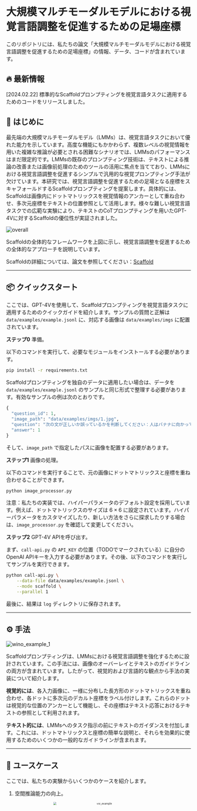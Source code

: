 
# 大規模マルチモーダルモデルにおける視覚言語調整を促進するための足場座標

このリポジトリには、私たちの論文「大規模マルチモーダルモデルにおける視覚言語調整を促進するための足場座標」の情報、データ、コードが含まれています。

## 🔥 最新情報

[2024.02.22] 標準的なScaffoldプロンプティングを視覚言語タスクに適用するためのコードをリリースしました。

## 📍 はじめに

最先端の大規模マルチモーダルモデル（LMMs）は、視覚言語タスクにおいて優れた能力を示しています。高度な機能にもかかわらず、複数レベルの視覚情報を用いた複雑な推論が必要とされる困難なシナリオでは、LMMsのパフォーマンスはまだ限定的です。LMMsの既存のプロンプティング技術は、テキストによる推論の改善または画像前処理のためのツールの活用に焦点を当てており、LMMsにおける視覚言語調整を促進するシンプルで汎用的な視覚プロンプティング手法が欠けています。本研究では、視覚言語調整を促進するための足場となる座標をスキャフォールドするScaffoldプロンプティングを提案します。具体的には、Scaffoldは画像内にドットマトリックスを視覚情報のアンカーとして重ね合わせ、多次元座標をテキストの位置参照として活用します。様々な難しい視覚言語タスクでの広範な実験により、テキストのCoTプロンプティングを用いたGPT-4Vに対するScaffoldの優位性が実証されました。

![overall](https://raw.githubusercontent.com/Sunwood-ai-labs/Scaffold-JP/main/assets/overall.jpg)

Scaffoldの全体的なフレームワークを上図に示し、視覚言語調整を促進するための全体的なアプローチを説明しています。

Scaffoldの詳細については、論文を参照してください：[Scaffold](https://arxiv.org/abs/2402.12058)

---

## 📦 クイックスタート

ここでは、GPT-4Vを使用して、Scaffoldプロンプティングを視覚言語タスクに適用するためのクイックガイドを紹介します。サンプルの質問と正解は `data/examples/example.jsonl` に、対応する画像は `data/examples/imgs` に配置されています。

**ステップ0** 準備。

以下のコマンドを実行して、必要なモジュールをインストールする必要があります。

```bash
pip install -r requirements.txt
```

Scaffoldプロンプティングを独自のデータに適用したい場合は、データを `data/examples/example.jsonl` のサンプルと同じ形式で整理する必要があります。有効なサンプルの例は次のとおりです。

```python
{
  "question_id": 1, 
  "image_path": "data/examples/imgs/1.jpg", 
  "question": "次の文が正しいか誤っているかを判断してください：人はバナナに向かっている。", 
  "answer": 1
}
```

そして、`image_path` で指定したパスに画像を配置する必要があります。

**ステップ1** 画像の処理。

以下のコマンドを実行することで、元の画像にドットマトリックスと座標を重ね合わせることができます。

```bash
python image_processor.py
```

注意：私たちの実装では、ハイパーパラメータのデフォルト設定を採用しています。例えば、ドットマトリックスのサイズは $6 \times 6$ に設定されています。ハイパーパラメータをカスタマイズしたり、新しい方法をさらに探求したりする場合は、`image_processor.py` を確認して変更してください。

**ステップ2** GPT-4V APIを呼び出す。

まず、`call-api.py` の `API_KEY` の位置（TODOでマークされている）に自分のOpenAI APIキーを入力する必要があります。その後、以下のコマンドを実行してサンプルを実行できます。

```bash
python call-api.py \
	--data-file data/examples/example.jsonl \
	--mode scaffold \
	--parallel 1
```

最後に、結果は `log` ディレクトリに保存されます。

---

## ⚙️ 手法

![wino_example_1](https://raw.githubusercontent.com/Sunwood-ai-labs/Scaffold-JP/main/assets/wino_example_1.jpg)

Scaffoldプロンプティングは、LMMsにおける視覚言語調整を強化するために設計されています。この手法には、画像のオーバーレイとテキストのガイドラインの両方が含まれています。したがって、視覚的および言語的な観点から手法の実装について紹介します。

**視覚的には**、各入力画像に、一様に分布した長方形のドットマトリックスを重ね合わせ、各ドットに多次元のデカルト座標をラベル付けします。これらのドットは視覚的な位置のアンカーとして機能し、その座標はテキスト応答におけるテキストの参照として利用されます。

**テキスト的には**、LMMsへのタスク指示の前にテキストのガイダンスを付加します。これには、ドットマトリックスと座標の簡単な説明と、それらを効果的に使用するためのいくつかの一般的なガイドラインが含まれます。

---

## 🚀 ユースケース

ここでは、私たちの実験からいくつかのケースを紹介します。

1. 空間推論能力の向上。

   <div align=center>
   <img src="https://raw.githubusercontent.com/Sunwood-ai-labs/Scaffold-JP/main/assets/vsr_example.jpg" alt="vsr_example" width="75%" style="zoom: 50%;" />
   </div>

2. 構成的推論能力の改善。

   <div align=center>
   <img src="https://raw.githubusercontent.com/Sunwood-ai-labs/Scaffold-JP/main/assets/wino_example_2.jpg" alt="wino_example_2" width="75%" style="zoom:50%;" />
   </div>

3. 高解像度画像における視覚検索能力の引き出し。

   <div align=center>
   <img src="https://raw.githubusercontent.com/Sunwood-ai-labs/Scaffold-JP/main/assets/vstar_example.jpg" alt="vstar_example" width="75%" style="zoom:50%;" />
   </div>

---

## 📂 結果

GPT-4Vを使用して11の難しい視覚言語ベンチマークで広範な実験を行い、結果は次のとおりです。

![results](https://raw.githubusercontent.com/Sunwood-ai-labs/Scaffold-JP/main/assets/results.jpg)

![active_perception](https://raw.githubusercontent.com/Sunwood-ai-labs/Scaffold-JP/main/assets/active_perception.jpg)

さらに、Scaffoldと能動知覚を組み合わせ、V* Bench direct_attributesサブセットで実験を行いました。次に詳述する結果は、Scaffoldが能動知覚のための効果的な足場として機能できることを示しています。

<div align=center>
<img src="https://raw.githubusercontent.com/Sunwood-ai-labs/Scaffold-JP/main/assets/results_active.jpg" alt="results_active" width="75%" style="zoom:33%;" />
</div>

## 👏 引用

```
@misc{lei2024scaffolding,
      title={Scaffolding Coordinates to Promote Vision-Language Coordination in Large Multi-Modal Models}, 
      author={Xuanyu Lei and Zonghan Yang and Xinrui Chen and Peng Li and Yang Liu},
      year={2024},
      eprint={2402.12058},
      archivePrefix={arXiv},
      primaryClass={cs.CV}
}
```